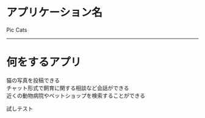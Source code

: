# アプリケーション名
Pic Cats
- - -  
# 何をするアプリ
猫の写真を投稿できる  
チャット形式で飼育に関する相談など会話ができる  
近くの動物病院やペットショップを検索することができる


試しテスト